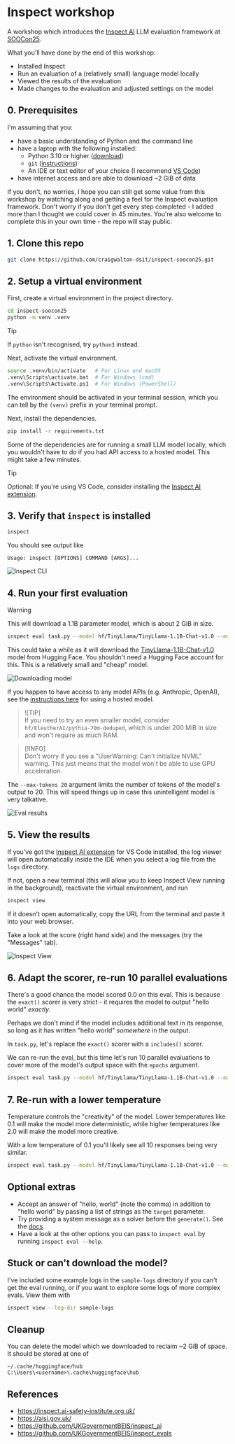 # Inspect workshop

A workshop which introduces the [Inspect
AI](https://inspect.ai-safety-institute.org.uk/) LLM evaluation framework at
[SOOCon25](https://stateofopencon.com/).

What you'll have done by the end of this workshop:

* Installed Inspect
* Run an evaluation of a (relatively small) language model locally
* Viewed the results of the evaluation
* Made changes to the evaluation and adjusted settings on the model

## 0. Prerequisites

I'm assuming that you:
* have a basic understanding of Python and the command line
* have a laptop with the following installed:
    * Python 3.10 or higher ([download](https://www.python.org/downloads/))
    * `git`
      ([instructions](https://git-scm.com/book/en/v2/Getting-Started-Installing-Git))
    * An IDE or text editor of your choice (I recommend [VS
      Code](https://code.visualstudio.com/))
* have internet access and are able to download ~2 GiB of data

If you don't, no worries, I hope you can still get some value from this workshop by
watching along and getting a feel for the Inspect evaluation framework. Don't worry if
you don't get every step completed - I added more than I thought we could cover in 45
minutes. You're also welcome to complete this in your own time - the repo will stay
public.

## 1. Clone this repo

```sh
git clone https://github.com/craigwalton-dsit/inspect-soocon25.git
```

## 2. Setup a virtual environment

First, create a virtual environment in the project directory.

```sh
cd inspect-soocon25
python -m venv .venv
```

> [!TIP]  
> If `python` isn't recognised, try `python3` instead.

Next, activate the virtual environment.

```sh
source .venv/bin/activate   # For Linux and macOS
.venv\Scripts\activate.bat  # For Windows (cmd)
.venv\Scripts\Activate.ps1  # For Windows (PowerShell)
```

The environment should be activated in your terminal session, which you can tell by the
`(venv)` prefix in your terminal prompt.

Next, install the dependencies.

```sh
pip install -r requirements.txt
```

Some of the dependencies are for running a small LLM model locally, which you wouldn't
have to do if you had API access to a hosted model. This might take a few minutes.

> [!TIP]  
> Optional: If you're using VS Code, consider installing the [Inspect AI
> extension](https://marketplace.visualstudio.com/items?itemName=ukaisi.inspect-ai).

## 3. Verify that `inspect` is installed

```sh
inspect
```

You should see output like

```raw
Usage: inspect [OPTIONS] COMMAND [ARGS]...
```

![Inspect CLI](images/inspect-cli.png)

## 4. Run your first evaluation

> [!WARNING]  
> This will download a 1.1B parameter model, which is about 2 GiB in size. 

```sh
inspect eval task.py --model hf/TinyLlama/TinyLlama-1.1B-Chat-v1.0 --max-tokens 20
```

This could take a while as it will download the
[TinyLlama-1.1B-Chat-v1.0](https://huggingface.co/TinyLlama/TinyLlama-1.1B-Chat-v1.0)
model from Hugging Face. You shouldn't need a Hugging Face account for this. This is a
relatively small and "cheap" model.

![Downloading model](images/downloading-model.png)

If you happen to have access to any model APIs (e.g. Anthropic, OpenAI), see the
[instructions here](https://inspect.ai-safety-institute.org.uk/models.html) for using a
hosted model.

> ![TIP]  
> If you need to try an even smaller model, consider `hf/EleutherAI/pythia-70m-deduped`,
> which is under 200 MiB in size and won't require as much RAM.

> [!INFO]  
> Don't worry if you see a "UserWarning: Can't initialize NVML" warning. This just means
> that the model won't be able to use GPU acceleration.

The `--max-tokens 20` argument limits the number of tokens of the model's output to 20.
This will speed things up in case this unintelligent model is very talkative.

![Eval results](images/results-1.png)

## 5. View the results

If you've got the [Inspect AI
extension](https://marketplace.visualstudio.com/items?itemName=ukaisi.inspect-ai) for VS
Code installed, the log viewer will open automatically inside the IDE when you select a
log file from the `logs` directory.

If not, open a new terminal (this will allow you to keep Inspect View running in the
background), reactivate the virtual environment, and run

```sh
inspect view
```

If it doesn't open automatically, copy the URL from the terminal and paste it into your
web browser.

Take a look at the score (right hand side) and the messages (try the "Messages" tab).

![Inspect View](images/inspect-view.png)

## 6. Adapt the scorer, re-run 10 parallel evaluations

There's a good chance the model scored 0.0 on this eval. This is because the `exact()`
scorer is very strict - it requires the model to output "hello world" _exactly_.

Perhaps we don't mind if the model includes additional text in its response, so long as
it has written "hello world" _somewhere_ in the output.

In `task.py`, let's replace the `exact()` scorer with a `includes()` scorer.

We can re-run the eval, but this time let's run 10 parallel evaluations to cover more of
the model's output space with the `epochs` argument.

```sh
inspect eval task.py --model hf/TinyLlama/TinyLlama-1.1B-Chat-v1.0 --max-tokens 20 --epochs 10
```

## 7. Re-run with a lower temperature

Temperature controls the "creativity" of the model. Lower temperatures like 0.1 will
make the model more deterministic, while higher temperatures like 2.0 will make the
model more creative.

With a low temperature of 0.1 you'll likely see all 10 responses being very similar.

```sh
inspect eval task.py --model hf/TinyLlama/TinyLlama-1.1B-Chat-v1.0 --max-tokens 20 --epochs 10 --temperature 0.1
```

## Optional extras

* Accept an answer of "hello, world" (note the comma) in addition to "hello world" by
  passing a list of strings as the `target` parameter.
* Try providing a system message as a solver before the `generate()`. See the
  [docs](https://inspect.ai-safety-institute.org.uk/solvers.html#built-in-solvers).
* Have a look at the other options you can pass to `inspect eval` by running `inspect
  eval --help`.

## Stuck or can't download the model?

I've included some example logs in the `sample-logs` directory if you can't get the eval
running, or if you want to explore some logs of more complex evals. View them with

```sh
inspect view --log-dir sample-logs
```

## Cleanup

You can delete the model which we downloaded to reclaim ~2 GiB of space. It should be
stored at one of

```raw
~/.cache/huggingface/hub
C:\Users\<username>\.cache\huggingface\hub
```

## References

* https://inspect.ai-safety-institute.org.uk/
* https://aisi.gov.uk/
* https://github.com/UKGovernmentBEIS/inspect_ai
* https://github.com/UKGovernmentBEIS/inspect_evals
